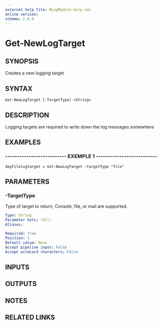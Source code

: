 ```yaml
---
external help file: NLogModule-help.xml
online version: 
schema: 2.0.0
---
```


# Get-NewLogTarget

## SYNOPSIS
Creates a new logging target

## SYNTAX

```
Get-NewLogTarget [-TargetType] <String>
```

## DESCRIPTION
Logging targets are required to write down the log messages somewhere

## EXAMPLES

### -------------------------- EXEMPLE 1 --------------------------
```
$myFilelogtarget = Get-NewLogTarget -targetType "file"
```

## PARAMETERS

### -TargetType
Type of target to return, Console, file, or mail are supported.

```yaml
Type: String
Parameter Sets: (All)
Aliases: 

Required: True
Position: 1
Default value: None
Accept pipeline input: False
Accept wildcard characters: False
```

## INPUTS

## OUTPUTS

## NOTES

## RELATED LINKS

